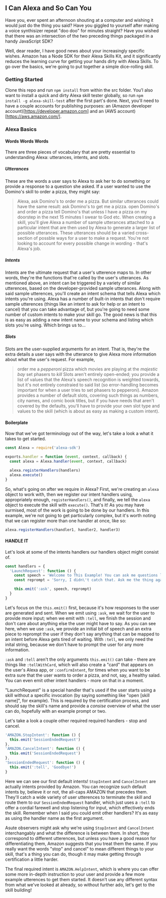 ## I Can Alexa and So Can You
Have you, ever spent an afternoon shouting at a computer and wishing it would just do the thing you said? Have you giggled to yourself after making a voice synthisizer repeat "doo doo" for minutes straight? Have you wished that there was an intersection of the two preceding things packaged in a handy JavaScript SDK?

Well, dear reader, I have good news about your increasingly specific wishes. Amazon has a Node SDK for their Alexa Skills Kit, and it significantly reduces the learning curve for getting your hands dirty with Alexa Skills. To go over the basics, we're going to put together a simple dice-rolling skill.

### Getting Started
Clone this repo and run 
```npm install```
from within the src folder. You'l also want to install a quick and dirty Alexa skill tester globally, so run
```npm install -g alexa-skill-test```
after the first part's done. 
Next, you'll need to have a couple accounts for publishing purposes: an (Amazon developer account)[https://developer.amazon.com] and an (AWS account)[https://aws.amazon.com/].

### Alexa Basics

#### Words Words Words
There are three pieces of vocabulary that are pretty essential to understanding Alexa: utterances, intents, and slots.

##### Utterances
These are the words a user says to Alexa to ask her to do something or provide a response to a question she asked. If a user wanted to use the Domino's skill to order a pizza, they might say:
> Alexa, ask Domino's to order me a pizza.
But similar utterances could have the same result:
>ask Domino's to get me a pizza.
>open Domino's and order a pizza
>tell Domino's that unless I have a pizza on my doorstep in the next 15 minutes I swear to God
etc.
When creating a skill, you'll give Alexa a number of sample utterances attached to a particular intent that are then used by Alexa to generate a larger list of possible utterances. These utterances should be a varied cross-section of possble ways for a user to make a request. You're not looking to account for every possible change in wording - that's Alexa's job.

##### Intents
Intents are the ultimate request that a user's utterence maps to. In other words, they're the functions that're called by the user's utterances. As mentioned above, an intent can be triggered by a variety of similar utterences, based on the developer-provided sample utterances. 
Along with said sample utterences, you'll create an intent schema that tells Alexa which intents you're using. Alexa has a number of built-in intents that don't require sample utterences (things like an intent to ask for help or an intent to cancel) that you can take advantage of, but you're going to need some number of custom intents to make your skill go. The good news is that this is as easy as adding a new intent name to your schema and listing which slots you're using. Which brings us to...

##### Slots
Slots are the user-supplied arguments for an intent. That is, they're the extra details a user says with the utterance to give Alexa more information about what the user's request. For example,
> order me a *pepperoni* pizza
> which movies are playing at the *majestic bay*
> set phasers to *kill*
Slots aren't entirely open-ended; you provide a list of values that the Alexa's speech recognition is weighted towards, but it's not entirely constraied to said list (so error-handling becomes important for when a user tries to set phasers to pepperoni). Amazon provides a number of default slots, covering such things as numbers, city names, and comic book titles, but if you have needs that aren't covered by the defaults, you'll have to provide your own slot type and values to the skill (which is about as easy as making a custom intent).

#### Boilerplate
Now that we've got terminology out of the way, let's take a look a what it takes to get started.
```javascript
const Alexa = require('alexa-sdk')

exports.handler = function (event, context, callback) {
  const alexa = Alexa.handler(event, context, callback)

  alexa.registerHandlers(handlers)
  alexa.execute()
}
```
So, what's going on after we require in Alexa? First, we're creating an `alexa` object to work with, then we register our intent handlers using, appropriately enough, `registerHandlers()`, and finally, we tell the `alexa` object to execute the skill with `execute()`. That's it! As you may have surmised, most of the work is going to be done by our handlers. In this example, we're not going to get particularly complex, but it's worth noting that we can register more than one handler at once, like so:
```javascript
alexa.registerHandlers(handler1, handler2, handler3)
```

#### HANDLE IT
Let's look at some of the intents handlers our handlers object might consist of.
```javascript
const handlers = {
  'LaunchRequest': function () {
    const speech = 'Welcome to This Example! You can ask me questions like, "why?" or "like, what?". What would you like to know?'
    const reprompt = 'Sorry, I didn\'t catch that. Ask me the thing again.'

    this.emit(':ask', speech, reprompt)
  }
}
```
Let's focus on the `this.emit()` first, because it's how responses to the user are generated and sent. When we emit using `:ask`, we wait for the user to provide more input; when we emit with `:tell`, we finish the session and don't care about anything else the user might have to say. As you can see here, when we use `:ask`, we provide an initial bit of speech and an extra piece to reprompt the user if they don't say anything that can be mapped to an intent before Alexa gets tired of waiting. With `:tell`, we only need the inital string, because we don't have to prompt the user for any more information.

`:ask` and `:tell` aren't the only arguments `this.emit()` can take - there are things like `:tellWithCard`, which will also create a "card" that appears on the user's Alexa app, or `:confirmIntent`, for times when you want to be extra sure that the user wants to order a pizza, and not, say, a healthy salad. You can even emit other intent handlers - more on that in a moment. 

"LaunchRequest" is a special handler that's used if the user starts using a skill without a specific invocation (by saying something like "open [skill name]", for example). This is required by the certification process, and should say the skill's name and provide a *consise* overview of what the user can do, hopefully with an example prompt or two.

Let's take a look a couple other required required handlers - stop and cancel.
```javascript
'AMAZON.StopIntent': function () {
  this.emit('SessionEndedRequest')
},
'AMAZON.CancelIntent': function () {
  this.emit('SessionEndedRequest')
},
'SessionEndedRequest': function () {
  this.emit(':tell', 'Goodbye!')
}
```
Here we can see our first default intents! `StopIntent` and `CancelIntent` are actually intents provided by Amazon. You can recognize such default intents by, believe it or not, the all-caps AMAZON that precedes them. They'll catch a wide variety of user utterences to terminate the skill and route them to our `SessionEndedRequest` handler, which just uses a `:tell` to offer a cordial farewell and stop listening for input, which effectively ends the skill. Remember when I said you could emit other handlers? It's as easy as using the handler name as the first argument. 

Asute observers might ask why we're using `StopIntent` and `CancelIntent` interchangably and what the difference is between them. In short, they correspond to different utterences, but unless you have a good reason for differentiating them, Amazon suggests that you treat them the same. If you really want the words "stop" and cancel" to mean different things to your skill, that's a thing you can do, though it may make getting through certification a little harder.

The final required intent is `AMAZON.HelpIntent`, which is where you can offer some more in-depth instruction to your user and provide a few more example utterences to get them started. It doesn't use any different syntax from what we've looked at already, so without further ado, let's get to the skill building!